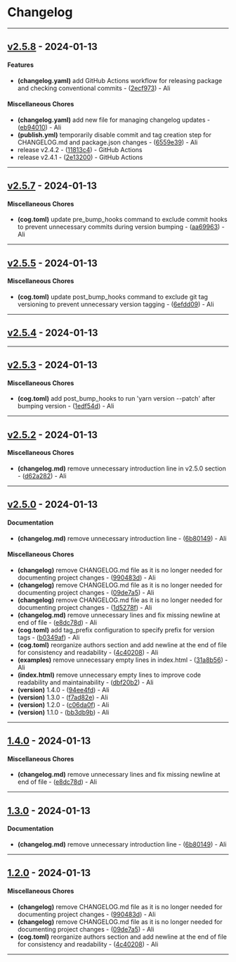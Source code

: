 # Changelog

- - -
## [v2.5.8](https://github.com/alisaitteke/seatmap-canvas/compare/v2.5.7..v2.5.8) - 2024-01-13
#### Features
- **(changelog.yaml)** add GitHub Actions workflow for releasing package and checking conventional commits - ([2ecf973](https://github.com/alisaitteke/seatmap-canvas/commit/2ecf97394a02a87eec8f52f33eaffd913595a44c)) - Ali
#### Miscellaneous Chores
- **(changelog.yaml)** add new file for managing changelog updates - ([eb94010](https://github.com/alisaitteke/seatmap-canvas/commit/eb94010c457d1872ed8ade3cb7744ec855626dab)) - Ali
- **(publish.yml)** temporarily disable commit and tag creation step for CHANGELOG.md and package.json changes - ([6559e39](https://github.com/alisaitteke/seatmap-canvas/commit/6559e396f489ab80ba110e60c3f9fd419549ab19)) - Ali
- release v2.4.2 - ([11813c4](https://github.com/alisaitteke/seatmap-canvas/commit/11813c4f5aceb45d453f47a6522213c0eb067851)) - GitHub Actions
- release v2.4.1 - ([2e13200](https://github.com/alisaitteke/seatmap-canvas/commit/2e132006a21f66bc02dc1873bb852203a3855cf6)) - GitHub Actions

- - -

## [v2.5.7](https://github.com/alisaitteke/seatmap-canvas/compare/v2.5.6..v2.5.7) - 2024-01-13
#### Miscellaneous Chores
- **(cog.toml)** update pre_bump_hooks command to exclude commit hooks to prevent unnecessary commits during version bumping - ([aa69963](https://github.com/alisaitteke/seatmap-canvas/commit/aa69963c36895adf093fa1b166339685ec877d7b)) - Ali

- - -


## [v2.5.5](https://github.com/alisaitteke/seatmap-canvas/compare/v2.5.4..v2.5.5) - 2024-01-13
#### Miscellaneous Chores
- **(cog.toml)** update post_bump_hooks command to exclude git tag versioning to prevent unnecessary version tagging - ([6efdd09](https://github.com/alisaitteke/seatmap-canvas/commit/6efdd09309886ddd455ff1dcdc0866ea22f75652)) - Ali

- - -

## [v2.5.4](https://github.com/alisaitteke/seatmap-canvas/compare/v2.5.3..v2.5.4) - 2024-01-13

- - -

## [v2.5.3](https://github.com/alisaitteke/seatmap-canvas/compare/v2.5.2..v2.5.3) - 2024-01-13
#### Miscellaneous Chores
- **(cog.toml)** add post_bump_hooks to run 'yarn version --patch' after bumping version - ([1edf54d](https://github.com/alisaitteke/seatmap-canvas/commit/1edf54d81b6660aa72a60f0ae737d176006bb91b)) - Ali

- - -

## [v2.5.2](https://github.com/alisaitteke/seatmap-canvas/compare/v2.5.1..v2.5.2) - 2024-01-13
#### Miscellaneous Chores
- **(changelog.md)** remove unnecessary introduction line in v2.5.0 section - ([d62a282](https://github.com/alisaitteke/seatmap-canvas/commit/d62a2820b703307506d2ffe9267091912e18f0e8)) - Ali

- - -

## [v2.5.0](https://github.com/alisaitteke/seatmap-canvas/compare/v2.4.0..v2.5.0) - 2024-01-13
#### Documentation
- **(changelog.md)** remove unnecessary introduction line - ([6b80149](https://github.com/alisaitteke/seatmap-canvas/commit/6b80149bea74e32692dc3756d43e32f396c87512)) - Ali
#### Miscellaneous Chores
- **(changelog)** remove CHANGELOG.md file as it is no longer needed for documenting project changes - ([990483d](https://github.com/alisaitteke/seatmap-canvas/commit/990483df8021d41f5e2b0963c607e4a1de8d19c0)) - Ali
- **(changelog)** remove CHANGELOG.md file as it is no longer needed for documenting project changes - ([09de7a5](https://github.com/alisaitteke/seatmap-canvas/commit/09de7a5b9968a82d1bca502fb35d620761ef4e0b)) - Ali
- **(changelog)** remove CHANGELOG.md file as it is no longer needed for documenting project changes - ([1d5278f](https://github.com/alisaitteke/seatmap-canvas/commit/1d5278f0904fa56e5c6ab62ddb3b69991f2e7d90)) - Ali
- **(changelog.md)** remove unnecessary lines and fix missing newline at end of file - ([e8dc78d](https://github.com/alisaitteke/seatmap-canvas/commit/e8dc78d925953e0f101f5913d931707b8350b699)) - Ali
- **(cog.toml)** add tag_prefix configuration to specify prefix for version tags - ([b0349af](https://github.com/alisaitteke/seatmap-canvas/commit/b0349afbae0f106e90b249f2685d3c19db855ce3)) - Ali
- **(cog.toml)** reorganize authors section and add newline at the end of file for consistency and readability - ([4c40208](https://github.com/alisaitteke/seatmap-canvas/commit/4c40208813c8d0be11f6bc03ae798f687ec3f602)) - Ali
- **(examples)** remove unnecessary empty lines in index.html - ([31a8b56](https://github.com/alisaitteke/seatmap-canvas/commit/31a8b568191f2ef3c1ca950d982302572d8eb0a3)) - Ali
- **(index.html)** remove unnecessary empty lines to improve code readability and maintainability - ([dbf20b2](https://github.com/alisaitteke/seatmap-canvas/commit/dbf20b2184f7a447c24d93751e139284d76dc8e0)) - Ali
- **(version)** 1.4.0 - ([94ee4fd](https://github.com/alisaitteke/seatmap-canvas/commit/94ee4fd7ae5f8191da0c27eea871a9d99738ccd8)) - Ali
- **(version)** 1.3.0 - ([f7ad82e](https://github.com/alisaitteke/seatmap-canvas/commit/f7ad82e0dc3437d0789ada5e56cce671ccb0d35c)) - Ali
- **(version)** 1.2.0 - ([c06da0f](https://github.com/alisaitteke/seatmap-canvas/commit/c06da0ffb14aa31439d0ff9961a827f795e642c6)) - Ali
- **(version)** 1.1.0 - ([bb3db9b](https://github.com/alisaitteke/seatmap-canvas/commit/bb3db9b105406210a70e746e504a3a5c69d80aed)) - Ali

- - -

## [1.4.0](https://github.com/alisaitteke/seatmap-canvas/compare/1.3.0..1.4.0) - 2024-01-13
#### Miscellaneous Chores
- **(changelog.md)** remove unnecessary lines and fix missing newline at end of file - ([e8dc78d](https://github.com/alisaitteke/seatmap-canvas/commit/e8dc78d925953e0f101f5913d931707b8350b699)) - Ali

- - -

## [1.3.0](https://github.com/alisaitteke/seatmap-canvas/compare/1.2.0..1.3.0) - 2024-01-13
#### Documentation
- **(changelog.md)** remove unnecessary introduction line - ([6b80149](https://github.com/alisaitteke/seatmap-canvas/commit/6b80149bea74e32692dc3756d43e32f396c87512)) - Ali

- - -

## [1.2.0](https://github.com/alisaitteke/seatmap-canvas/compare/1.1.0..1.2.0) - 2024-01-13
#### Miscellaneous Chores
- **(changelog)** remove CHANGELOG.md file as it is no longer needed for documenting project changes - ([990483d](https://github.com/alisaitteke/seatmap-canvas/commit/990483df8021d41f5e2b0963c607e4a1de8d19c0)) - Ali
- **(changelog)** remove CHANGELOG.md file as it is no longer needed for documenting project changes - ([09de7a5](https://github.com/alisaitteke/seatmap-canvas/commit/09de7a5b9968a82d1bca502fb35d620761ef4e0b)) - Ali
- **(cog.toml)** reorganize authors section and add newline at the end of file for consistency and readability - ([4c40208](https://github.com/alisaitteke/seatmap-canvas/commit/4c40208813c8d0be11f6bc03ae798f687ec3f602)) - Ali

- - -